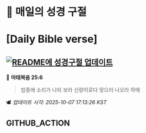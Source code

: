 # 🙏 매일의 성경 구절
# [Daily Bible verse]
## [![README에 성경구절 업데이트](https://github.com/DONGSUKA/first_test/actions/workflows/update-readme-bible.yml/badge.svg)](https://github.com/DONGSUKA/first_test/actions/workflows/update-readme-bible.yml)
<!-- START_BIBLE_VERSE -->
📖 **마태복음 25:6**
> 밤중에 소리가 나되 보라 신랑이로다 맞으러 나오라 하매

🕊️ _업데이트 시각: 2025-10-07 17:13:26 KST_
  <!-- END_BIBLE_VERSE -->
## GITHUB_ACTION
